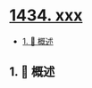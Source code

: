 # [1434. xxx](https://github.com/Tdahuyou/TNotes.leetcode/tree/main/notes/1434.%20xxx)

<!-- region:toc -->

- [1. 📝 概述](#1--概述)

<!-- endregion:toc -->

## 1. 📝 概述
